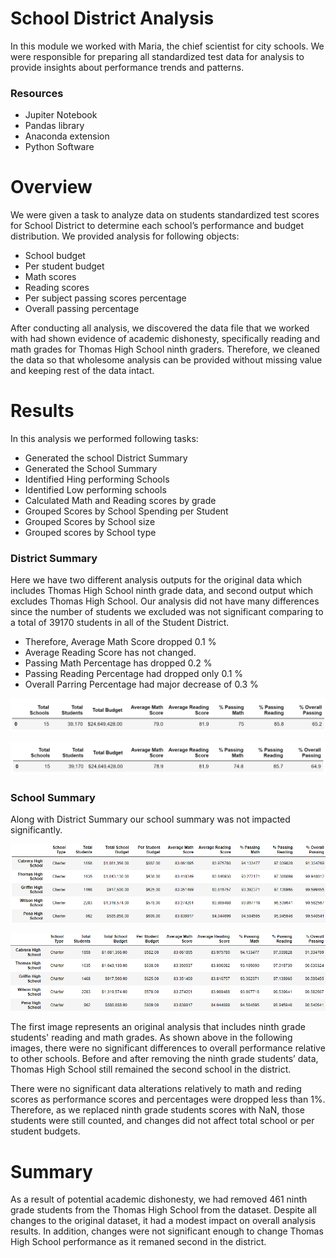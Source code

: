 # School District Analysis
In this module we worked with Maria, the chief scientist for city schools. 
We were responsible for preparing all standardized test data for analysis to provide insights about performance trends and patterns. 


### Resources 
- Jupiter Notebook
- Pandas library 
- Anaconda extension
- Python Software


# Overview
We were given a task to analyze data on students standardized test scores for School District to determine each school’s performance and budget distribution. 
We provided analysis for following objects:

- School budget 
- Per student budget 
- Math scores 
- Reading scores 
- Per subject passing scores percentage 
- Overall passing percentage  

After conducting all analysis, we discovered the data file that we worked with had shown evidence of academic dishonesty, specifically reading and math grades for Thomas High School ninth graders. Therefore, we cleaned the data so that wholesome analysis can be provided without missing value and keeping rest of the data intact.


# Results
In this analysis we performed following tasks:
- Generated the school District Summary 
- Generated the School Summary 
- Identified Hing performing Schools
- Identified Low performing schools 
- Calculated Math and Reading scores by grade 
- Grouped Scores by School Spending per Student
- Grouped Scores by School size
- Grouped scores by School type 


### District Summary 
Here we have two different analysis outputs for the original data which includes Thomas High School ninth grade data, and second output which excludes Thomas High School. Our analysis did not have many differences since the number of students we excluded was not significant comparing to a total of 39170 students in all of the Student District.

- Therefore, Average Math Score dropped 0.1 %
- Average Reading Score has not changed.
- Passing Math Percentage has dropped 0.2 %
- Passing Reading Percentage had dropped only 0.1 %
- Overall Parring Percentage had major decrease of 0.3 %

![Org_DistrictlSummary](https://github.com/kossakova/School_District_Analysis/blob/main/Analysis%20Images/Org_DistrictSummary.png)


![New_DistrictlSummary](https://github.com/kossakova/School_District_Analysis/blob/main/Analysis%20Images/New_DistrictlSummary.png)


### School Summary 
Along with District Summary our school summary was not impacted significantly. 



![school_summary_before](https://github.com/kossakova/School_District_Analysis/blob/main/Analysis%20Images/school_summary_before.png)


![school_summary_after](https://github.com/kossakova/School_District_Analysis/blob/main/Analysis%20Images/school_summary_after.png)

The first image represents an original analysis that includes ninth grade students' reading and math grades. As shown above in the following images, there were no significant differences to overall performance relative to other schools. Before and after removing the ninth grade students’ data, Thomas High School still remained the second school in the district. 

There were no significant data alterations relatively to math and reding scores as performance scores and percentages were dropped less than 1%. 
Therefore, as we replaced ninth grade students scores with NaN, those students were still counted, and changes did not affect total school or per student budgets. 


# Summary
As a result of potential academic dishonesty, we had removed 461 ninth grade students from the Thomas High School from the dataset. Despite all changes to the original dataset,  it had a modest impact on overall analysis results. In addition, changes were not significant enough to change Thomas High School performance as it remaned second in the district. 

